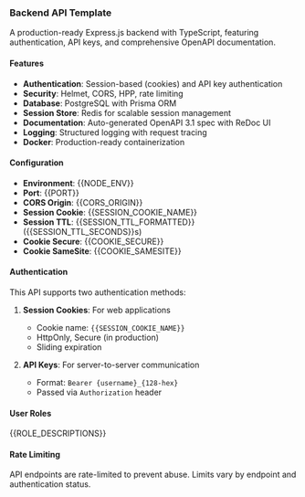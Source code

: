### Backend API Template

A production-ready Express.js backend with TypeScript, featuring authentication, API keys, and comprehensive OpenAPI documentation.

#### Features

- **Authentication**: Session-based (cookies) and API key authentication
- **Security**: Helmet, CORS, HPP, rate limiting
- **Database**: PostgreSQL with Prisma ORM
- **Session Store**: Redis for scalable session management
- **Documentation**: Auto-generated OpenAPI 3.1 spec with ReDoc UI
- **Logging**: Structured logging with request tracing
- **Docker**: Production-ready containerization

#### Configuration

- **Environment**: {{NODE_ENV}}
- **Port**: {{PORT}}
- **CORS Origin**: {{CORS_ORIGIN}}
- **Session Cookie**: {{SESSION_COOKIE_NAME}}
- **Session TTL**: {{SESSION_TTL_FORMATTED}} ({{SESSION_TTL_SECONDS}}s)
- **Cookie Secure**: {{COOKIE_SECURE}}
- **Cookie SameSite**: {{COOKIE_SAMESITE}}

#### Authentication

This API supports two authentication methods:

1. **Session Cookies**: For web applications
   - Cookie name: `{{SESSION_COOKIE_NAME}}`
   - HttpOnly, Secure (in production)
   - Sliding expiration

2. **API Keys**: For server-to-server communication
   - Format: `Bearer {username}_{128-hex}`
   - Passed via `Authorization` header

#### User Roles

{{ROLE_DESCRIPTIONS}}

#### Rate Limiting

API endpoints are rate-limited to prevent abuse. Limits vary by endpoint and authentication status.
